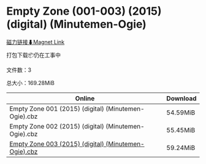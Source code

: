 # Empty Zone (001-003) (2015) (digital) (Minutemen-Ogie)

[磁力链接⬇Magnet Link](magnet:?xt=urn:btih:43b111e2d52d779e32498373871abe7ba221db73&dn=Empty%20Zone%20%28001-003%29%20%282015%29%20%28digital%29%20%28Minutemen-Ogie%29)

打包下载📦仍在工事中

文件数：3

总大小：169.28MiB

Online | Download
--- | ---
Empty Zone 001 (2015) (digital) (Minutemen-Ogie).cbz | 54.59MiB
Empty Zone 002 (2015) (digital) (Minutemen-Ogie).cbz | 55.45MiB
[Empty Zone 003 (2015) (digital) (Minutemen-Ogie).cbz](https://github.com/alicewish/markdown/blob/master/comic/Empty-Zone-003-2015-digital-Minutemen-Ogie-cbz.md) | 59.24MiB